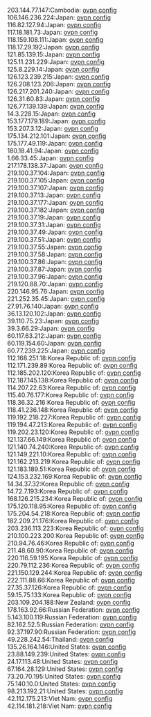 203.144.77.147:Cambodia: [ovpn config](vpn/203_144_77_147.ovpn)  
106.146.236.224:Japan: [ovpn config](vpn/106_146_236_224.ovpn)  
116.82.127.94:Japan: [ovpn config](vpn/116_82_127_94.ovpn)  
117.18.181.73:Japan: [ovpn config](vpn/117_18_181_73.ovpn)  
118.159.108.111:Japan: [ovpn config](vpn/118_159_108_111.ovpn)  
118.17.29.192:Japan: [ovpn config](vpn/118_17_29_192.ovpn)  
121.85.139.15:Japan: [ovpn config](vpn/121_85_139_15.ovpn)  
125.11.231.229:Japan: [ovpn config](vpn/125_11_231_229.ovpn)  
125.8.229.14:Japan: [ovpn config](vpn/125_8_229_14.ovpn)  
126.123.239.215:Japan: [ovpn config](vpn/126_123_239_215.ovpn)  
126.208.123.206:Japan: [ovpn config](vpn/126_208_123_206.ovpn)  
126.217.201.240:Japan: [ovpn config](vpn/126_217_201_240.ovpn)  
126.31.60.83:Japan: [ovpn config](vpn/126_31_60_83.ovpn)  
126.77.139.139:Japan: [ovpn config](vpn/126_77_139_139.ovpn)  
14.3.228.15:Japan: [ovpn config](vpn/14_3_228_15.ovpn)  
153.177.179.189:Japan: [ovpn config](vpn/153_177_179_189.ovpn)  
153.207.3.12:Japan: [ovpn config](vpn/153_207_3_12.ovpn)  
175.134.212.101:Japan: [ovpn config](vpn/175_134_212_101.ovpn)  
175.177.49.119:Japan: [ovpn config](vpn/175_177_49_119.ovpn)  
180.18.41.94:Japan: [ovpn config](vpn/180_18_41_94.ovpn)  
1.66.33.45:Japan: [ovpn config](vpn/1_66_33_45.ovpn)  
217.178.138.37:Japan: [ovpn config](vpn/217_178_138_37.ovpn)  
219.100.37.104:Japan: [ovpn config](vpn/219_100_37_104.ovpn)  
219.100.37.105:Japan: [ovpn config](vpn/219_100_37_105.ovpn)  
219.100.37.107:Japan: [ovpn config](vpn/219_100_37_107.ovpn)  
219.100.37.13:Japan: [ovpn config](vpn/219_100_37_13.ovpn)  
219.100.37.177:Japan: [ovpn config](vpn/219_100_37_177.ovpn)  
219.100.37.182:Japan: [ovpn config](vpn/219_100_37_182.ovpn)  
219.100.37.19:Japan: [ovpn config](vpn/219_100_37_19.ovpn)  
219.100.37.31:Japan: [ovpn config](vpn/219_100_37_31.ovpn)  
219.100.37.49:Japan: [ovpn config](vpn/219_100_37_49.ovpn)  
219.100.37.51:Japan: [ovpn config](vpn/219_100_37_51.ovpn)  
219.100.37.55:Japan: [ovpn config](vpn/219_100_37_55.ovpn)  
219.100.37.58:Japan: [ovpn config](vpn/219_100_37_58.ovpn)  
219.100.37.86:Japan: [ovpn config](vpn/219_100_37_86.ovpn)  
219.100.37.87:Japan: [ovpn config](vpn/219_100_37_87.ovpn)  
219.100.37.96:Japan: [ovpn config](vpn/219_100_37_96.ovpn)  
219.120.88.70:Japan: [ovpn config](vpn/219_120_88_70.ovpn)  
220.146.95.76:Japan: [ovpn config](vpn/220_146_95_76.ovpn)  
221.252.35.45:Japan: [ovpn config](vpn/221_252_35_45.ovpn)  
27.91.76.140:Japan: [ovpn config](vpn/27_91_76_140.ovpn)  
36.13.120.102:Japan: [ovpn config](vpn/36_13_120_102.ovpn)  
39.110.75.23:Japan: [ovpn config](vpn/39_110_75_23.ovpn)  
39.3.66.29:Japan: [ovpn config](vpn/39_3_66_29.ovpn)  
60.117.63.212:Japan: [ovpn config](vpn/60_117_63_212.ovpn)  
60.119.154.60:Japan: [ovpn config](vpn/60_119_154_60.ovpn)  
60.77.239.225:Japan: [ovpn config](vpn/60_77_239_225.ovpn)  
112.168.251.18:Korea Republic of: [ovpn config](vpn/112_168_251_18.ovpn)  
112.171.239.89:Korea Republic of: [ovpn config](vpn/112_171_239_89.ovpn)  
112.185.202.120:Korea Republic of: [ovpn config](vpn/112_185_202_120.ovpn)  
112.187.145.138:Korea Republic of: [ovpn config](vpn/112_187_145_138.ovpn)  
114.207.22.63:Korea Republic of: [ovpn config](vpn/114_207_22_63.ovpn)  
115.40.76.177:Korea Republic of: [ovpn config](vpn/115_40_76_177.ovpn)  
118.36.32.216:Korea Republic of: [ovpn config](vpn/118_36_32_216.ovpn)  
118.41.236.148:Korea Republic of: [ovpn config](vpn/118_41_236_148.ovpn)  
119.192.218.227:Korea Republic of: [ovpn config](vpn/119_192_218_227.ovpn)  
119.194.47.213:Korea Republic of: [ovpn config](vpn/119_194_47_213.ovpn)  
119.202.23.120:Korea Republic of: [ovpn config](vpn/119_202_23_120.ovpn)  
121.137.66.149:Korea Republic of: [ovpn config](vpn/121_137_66_149.ovpn)  
121.140.74.240:Korea Republic of: [ovpn config](vpn/121_140_74_240.ovpn)  
121.149.221.10:Korea Republic of: [ovpn config](vpn/121_149_221_10.ovpn)  
121.162.213.219:Korea Republic of: [ovpn config](vpn/121_162_213_219.ovpn)  
121.183.189.51:Korea Republic of: [ovpn config](vpn/121_183_189_51.ovpn)  
124.153.232.169:Korea Republic of: [ovpn config](vpn/124_153_232_169.ovpn)  
14.34.37.32:Korea Republic of: [ovpn config](vpn/14_34_37_32.ovpn)  
14.72.7.193:Korea Republic of: [ovpn config](vpn/14_72_7_193.ovpn)  
168.126.215.234:Korea Republic of: [ovpn config](vpn/168_126_215_234.ovpn)  
175.120.118.95:Korea Republic of: [ovpn config](vpn/175_120_118_95.ovpn)  
175.204.54.218:Korea Republic of: [ovpn config](vpn/175_204_54_218.ovpn)  
182.209.21.176:Korea Republic of: [ovpn config](vpn/182_209_21_176.ovpn)  
203.236.113.223:Korea Republic of: [ovpn config](vpn/203_236_113_223.ovpn)  
210.100.223.200:Korea Republic of: [ovpn config](vpn/210_100_223_200.ovpn)  
210.94.76.46:Korea Republic of: [ovpn config](vpn/210_94_76_46.ovpn)  
211.48.60.90:Korea Republic of: [ovpn config](vpn/211_48_60_90.ovpn)  
220.116.59.195:Korea Republic of: [ovpn config](vpn/220_116_59_195.ovpn)  
220.79.112.236:Korea Republic of: [ovpn config](vpn/220_79_112_236.ovpn)  
221.150.129.244:Korea Republic of: [ovpn config](vpn/221_150_129_244.ovpn)  
222.111.88.66:Korea Republic of: [ovpn config](vpn/222_111_88_66.ovpn)  
27.35.37.126:Korea Republic of: [ovpn config](vpn/27_35_37_126.ovpn)  
59.15.75.133:Korea Republic of: [ovpn config](vpn/59_15_75_133.ovpn)  
203.109.204.188:New Zealand: [ovpn config](vpn/203_109_204_188.ovpn)  
178.163.92.66:Russian Federation: [ovpn config](vpn/178_163_92_66.ovpn)  
5.143.100.119:Russian Federation: [ovpn config](vpn/5_143_100_119.ovpn)  
82.162.52.5:Russian Federation: [ovpn config](vpn/82_162_52_5.ovpn)  
92.37.197.90:Russian Federation: [ovpn config](vpn/92_37_197_90.ovpn)  
49.228.242.54:Thailand: [ovpn config](vpn/49_228_242_54.ovpn)  
135.26.164.146:United States: [ovpn config](vpn/135_26_164_146.ovpn)  
23.88.149.239:United States: [ovpn config](vpn/23_88_149_239.ovpn)  
24.17.113.48:United States: [ovpn config](vpn/24_17_113_48.ovpn)  
67.164.28.129:United States: [ovpn config](vpn/67_164_28_129.ovpn)  
73.20.70.195:United States: [ovpn config](vpn/73_20_70_195.ovpn)  
75.140.10.0:United States: [ovpn config](vpn/75_140_10_0.ovpn)  
98.213.192.21:United States: [ovpn config](vpn/98_213_192_21.ovpn)  
42.112.175.213:Viet Nam: [ovpn config](vpn/42_112_175_213.ovpn)  
42.114.181.218:Viet Nam: [ovpn config](vpn/42_114_181_218.ovpn)  
